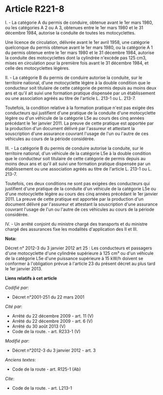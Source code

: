 # Article R221-8

I. - La catégorie A du permis de conduire, obtenue avant le 1er mars 1980, ou les catégories A 2 ou A 3, obtenues entre le
1er mars 1980 et le 31 décembre 1984, autorise la conduite de toutes les motocyclettes.

Une licence de circulation, délivrée avant le 1er avril 1958, une catégorie quelconque du permis obtenue avant le 1er mars
1980, ou la catégorie A 1 du permis obtenue entre le 1er mars 1980 et le 31 décembre 1984, autorise la conduite des
motocyclettes dont la cylindrée n'excède pas 125 cm3, mises en circulation pour la première fois avant le 31 décembre 1984,
et celle des motocyclettes légères.

II. - La catégorie B du permis de conduire autorise la conduite, sur le territoire national, d'une motocyclette légère à la
double condition que le conducteur soit titulaire de cette catégorie de permis depuis au moins deux ans et qu'il ait suivi
une formation pratique dispensée par un établissement ou une association agréés au titre de l'article L. 213-1 ou L. 213-7.

Toutefois, la condition relative à la formation pratique n'est pas exigée des conducteurs qui justifient d'une pratique de la
conduite d'une motocyclette légère ou d'un véhicule de la catégorie L5e  au cours des cinq années précédant le 1er janvier
2011. La preuve de cette pratique est apportée par la production d'un document délivré par l'assureur et attestant la
souscription d'une assurance couvrant l'usage de l'un ou l'autre de ces véhicules au cours de la période considérée.

III. - La catégorie B du permis de conduire autorise la conduite, sur le territoire national, d'un véhicule de la catégorie
L5e à la double condition que le conducteur soit titulaire de cette catégorie de permis depuis au moins deux ans et qu'il ait
suivi une formation pratique dispensée par un établissement ou une association agréés au titre de l'article L. 213-1 ou L.
213-7.

Toutefois, ces deux conditions ne sont pas exigées des conducteurs qui justifient d'une pratique de la conduite d'un véhicule
de la catégorie L5e ou d'une motocyclette légère  au cours des cinq années précédant le 1er janvier 2011. La preuve de cette
pratique est apportée par la production d'un document délivré par l'assureur et attestant la souscription d'une assurance
couvrant l'usage de l'un ou l'autre de ces véhicules au cours de la période considérée.

IV. - Un arrêté conjoint du ministre chargé des transports et du ministre chargé des assurances fixe les modalités
d'application des II et III.

**Nota:**

Décret n° 2012-3 du 3 janvier 2012 art 25 : Les conducteurs et passagers d'une motocyclette d'une cylindrée supérieure à 125
cm³ ou d'un véhicule de la catégorie L5e d'une puissance supérieure à 15 kW/h doivent se conformer à l'obligation prévue à
l'article 23 du présent décret au plus tard le 1er janvier 2013.

**Liens relatifs à cet article**

_Codifié par_:

  - Décret n°2001-251 du 22 mars 2001

_Cité par_:

  - Arrêté du 22 décembre 2009 - art. 11 (V)
  - Arrêté du 22 décembre 2009 - art. 6 (V)
  - Arrêté du 30 août 2013 (V)
  - Code de la route. - art. R233-1 (V)

_Modifié par_:

  - Décret n°2012-3 du 3 janvier 2012 - art. 3

_Anciens textes_:

  - Code de la route - art. R125-1 (Ab)

_Cite_:

  - Code de la route. - art. L213-1
